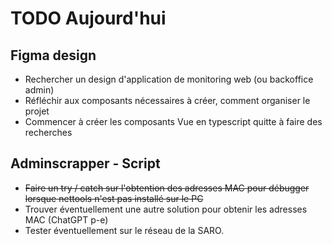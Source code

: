 # TODO Aujourd'hui

## Figma design

- Rechercher un design d'application de monitoring web (ou backoffice admin)
- Réfléchir aux composants nécessaires à créer, comment organiser le projet
- Commencer à créer les composants Vue en typescript quitte à faire des recherches

## Adminscrapper - Script

- ~~Faire un try / catch sur l'obtention des adresses MAC pour débugger lorsque nettools n'est pas installé sur le PC~~
- Trouver éventuellement une autre solution pour obtenir les adresses MAC (ChatGPT p-e)
- Tester éventuellement sur le réseau de la SARO.

